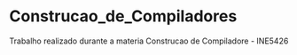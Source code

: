 # Construcao_de_Compiladores
Trabalho realizado durante a materia Construcao de Compiladore - INE5426
